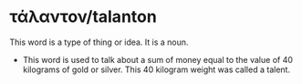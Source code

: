 # τάλαντον/talanton
This word is a type of thing or idea. It is a noun.
* This word is used to talk about a sum of money equal to the value of 40 kilograms of gold or silver. This 40 kilogram weight was called a talent.
